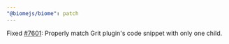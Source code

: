 ```yaml
---
"@biomejs/biome": patch
---
```


Fixed [#7601](https://github.com/biomejs/biome/issues/7601): Properly match Grit plugin's code snippet with only one child.
